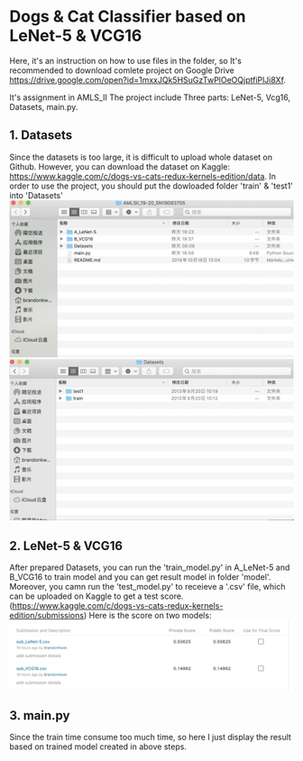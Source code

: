 # Dogs & Cat Classifier based on LeNet-5 & VCG16

Here, it's an instruction on how to use files in the folder, so It's recommended to download comlete project on Google Drive
https://drive.google.com/open?id=1mxxJQk5HSuGzTwPlOeOQjptfiPlJi8Xf.

It's assignment in AMLS_II
The project include Three parts: LeNet-5, Vcg16, Datasets, main.py.

## 1. Datasets
Since the datasets is too large, it is difficult to upload whole dataset on Github. However, you can download the dataset on Kaggle: https://www.kaggle.com/c/dogs-vs-cats-redux-kernels-edition/data. In order to use the project, you should put the dowloaded folder 'train' & 'test1' into 'Datasets'
![Image text](https://github.com/BrandonKwok95/AMLS_II_assignment19_20/blob/master/project_display.png)
![Image text](https://github.com/BrandonKwok95/AMLS_II_assignment19_20/blob/master/Datasets_display.png)

## 2. LeNet-5 & VCG16
After prepared Datasets, you can run the 'train_model.py' in A_LeNet-5 and B_VCG16 to train model and you can get result model in folder 'model'. Moreover, you camn run the 'test_model.py' to receieve a '.csv' file, which can be uploaded on Kaggle to get a test score.(https://www.kaggle.com/c/dogs-vs-cats-redux-kernels-edition/submissions)
Here is the score on two models:
![Image text](https://github.com/BrandonKwok95/AMLS_II_assignment19_20/blob/master/socre.png)

## 3. main.py
Since the train time consume too much time, so here I just display the result based on trained model created in above steps.
